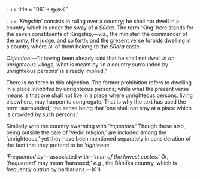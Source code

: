 +++
title = "061 न शूद्रराज्ये"

+++
‘*Kingship*’ consists in ruling over a country; he shall not dwell in a
country which is under the sway of a *Śūdra*. The term ‘King’ here
stands for the seven constituents of Kingship,—*vis*., the minister! the
commander of the army, the judge, and so forth; and the present verse
forbids dwelling in a country where all of them belong to the *Śūdra*
caste.

*Objection*:—“It having been already said that he shall not dwell *in an
unrighteous village*, what is meant by ‘in a country surrounded by
unrighteous persons’ is already implied.”

There is no force in this objection. The former prohibition refers to
dwelling in a place *inhabited* by unrighteous persons; while what the
present verse means is that one shall not live in a place where
unrighteous persons, living elsewhere, may happen to congregate. That is
why the text has used the term ‘surrounded;’ the sense being that ‘one
shall not stay at a place which is crowded by such persons.’

Similarly with the country swarming with ‘*impostors*.’ Though these
also, being outside the pale of ‘Vedic religion,’ are included among the
‘unrighteous,’ yet they have been mentioned separately in consideration
of the fact that they pretend to be ‘*righteous*.’

‘*Frequented by*’—associated with—‘*men of the lowest castes*.’ Or,
‘*frequented*’ may mean ‘harassed;’ *e.g*., the Bāhlīka country, which
is frequently outrun by barbarians.—(61)


